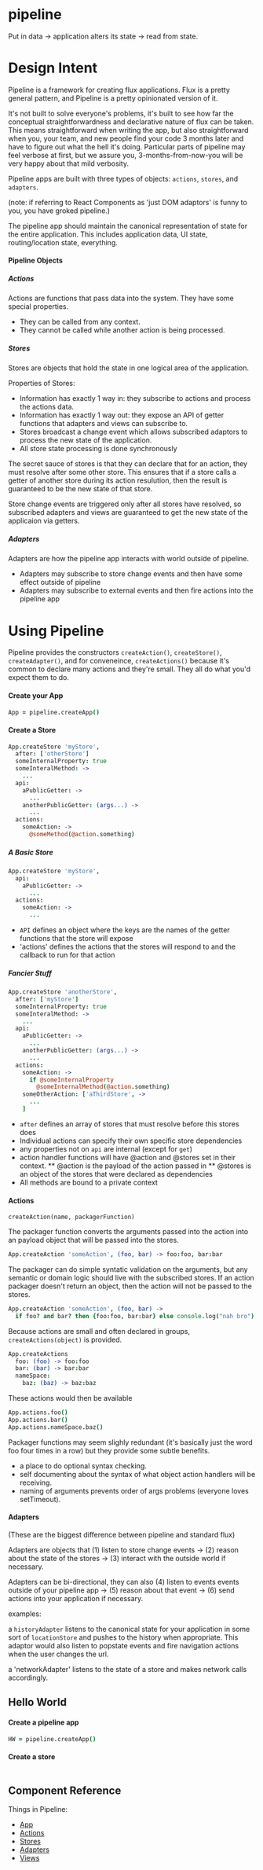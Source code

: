 pipeline
========
Put in data -> application alters its state -> read from state.



Design Intent
=============

Pipeline is a framework for creating flux applications. Flux is a pretty general pattern, and Pipeline is a pretty opinionated version of it.

It's not built to solve everyone's problems, it's built to see how far the conceptual straightforwardness and declarative nature of flux can be taken. This means straightforward when writing the app, but also straightforward when you, your team, and new people find your code 3 months later and have to figure out what the hell it's doing. Particular parts of pipeline may feel verbose at first, but we assure you, 3-months-from-now-you will be very happy about that mild verbosity.

Pipeline apps are built with three types of objects:  `actions`, `stores`, and `adapters`.

(note: if referring to React Components as 'just DOM adaptors' is funny to you, you have groked pipeline.)

The pipeline app should maintain the canonical representation of state for the entire application. This includes application data, UI state, routing/location state, everything.


#### Pipeline Objects

##### Actions

Actions are functions that pass data into the system. They have some special properties.

* They can be called from any context.
* They cannot be called while another action is being processed.

##### Stores

Stores are objects that hold the state in one logical area of the application.

Properties of Stores:

* Information has exactly 1 way in: they subscribe to actions and process the actions data.
* Information has exactly 1 way out: they expose an API of getter functions that adapters and views can subscribe to.
* Stores broadcast a change event which allows subscribed adaptors to process the new state of the application.
* All store state processing is done synchronously

The secret sauce of stores is that they can declare that for an action, they must resolve after some other store. This ensures that if a store calls a getter of another store during its action resulution, then the result is guaranteed to be the new state of that store.

Store change events are triggered only after all stores have resolved, so subscribed adapters and views are guaranteed to get the new state of the applicaion via getters.

##### Adapters

Adapters are how the pipeline app interacts with world outside of pipeline.

* Adapters may subscribe to store change events and then have some effect outside of pipeline
* Adapters may subscribe to external events and then fire actions into the pipeline app


Using Pipeline
==============

Pipeline provides the constructors `createAction()`, `createStore()`, `createAdapter()`, and for conveneince, `createActions()` because it's common to declare many actions and they're small. They all do what you'd expect them to do.

#### Create your App

```coffee
App = pipeline.createApp()
```

#### Create a Store

```coffee
App.createStore 'myStore',
  after: ['otherStore']
  someInternalProperty: true
  someInteralMethod: ->
    ...
  api:
    aPublicGetter: ->
      ...
    anotherPublicGetter: (args...) ->
      ...
  actions:
    someAction: ->
      @someMethod(@action.something)
```

##### A Basic Store

```coffee
App.createStore 'myStore',
  api:
    aPublicGetter: ->
      ...
  actions:
    someAction: ->
      ...
```

* `API` defines an object where the keys are the names of the getter functions that the store will expose
* 'actions' defines the actions that the stores will respond to and the callback to run for that action

##### Fancier Stuff

```coffee
App.createStore 'anotherStore',
  after: ['myStore']
  someInternalProperty: true
  someInteralMethod: ->
    ...
  api:
    aPublicGetter: ->
      ...
    anotherPublicGetter: (args...) ->
      ...
  actions:
    someAction: ->
      if @someInternalProperty
        @someInternalMethod(@action.something)
    someOtherAction: ['aThirdStore', ->
      ...
    ]
```

* `after` defines an array of stores that must resolve before this stores does
* Individual actions can specify their own specific store dependencies
* any properties not on `api` are internal (except for `get`)
* action handler functions will have @action and @stores set in their context.
** @action is the payload of the action passed in
** @stores is an object of the stores that were declared as dependencies
* All methods are bound to a private context

#### Actions

`createAction(name, packagerFunction)`

The packager function converts the arguments passed into the action into an payload object that will be passed into the stores.

```coffee
App.createAction 'someAction', (foo, bar) -> foo:foo, bar:bar
```

The packager can do simple syntatic validation on the arguments, but any semantic or domain logic should live with the subscribed stores. If an action packager doesn't return an object, then the action will not be passed to the stores.

```coffee
App.createAction 'someAction', (foo, bar) ->
  if foo? and bar? then {foo:foo, bar:bar} else console.log("nah bro")
```

Because actions are small and often declared in groups, `createActions(object)` is provided.

```coffee
App.createActions
  foo: (foo) -> foo:foo
  bar: (bar) -> bar:bar
  nameSpace:
    baz: (baz) -> baz:baz
```
These actions would then be available

```coffee
App.actions.foo()
App.actions.bar()
App.actions.nameSpace.baz()
```

Packager functions may seem slighly redundant (it's basically just the word foo four times in a row) but they provide some subtle benefits.

* a place to do optional syntax checking.
* self documenting about the syntax of what object action handlers will be receiving.
* naming of arguments prevents order of args problems (everyone loves setTimeout).


#### Adapters

(These are the biggest difference between pipeline and standard flux)

Adapters are objects that (1) listen to store change events -> (2) reason about the state of the stores -> (3) interact with the outside world if necessary.

Adapters can be bi-directional, they can also (4) listen to events events outside of your pipeline app -> (5) reason about that event -> (6) send actions into your application if necessary.

examples:

a `historyAdapter` listens to the canonical state for your application in some sort of `locationStore` and pushes to the history when appropriate. This adaptor would also listen to popstate events and fire navigation actions when the user changes the url.

a 'networkAdapter' listens to the state of a store and makes network calls accordingly.




## Hello World

#### Create a pipeline app
```coffee
HW = pipeline.createApp()
```

#### Create a store
```coffee

```


## Component Reference

Things in Pipeline:
* [App](https://github.com/rimunroe/pipeline/wiki/App)
* [Actions](https://github.com/rimunroe/pipeline/wiki/Actions)
* [Stores](https://github.com/rimunroe/pipeline/wiki/Stores)
* [Adapters](https://github.com/rimunroe/pipeline/wiki/Adapters)
* [Views](https://github.com/rimunroe/pipeline/wiki/Views)

